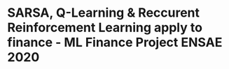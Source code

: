 # SARSA, Q-Learning & Reccurent Reinforcement Learning apply to finance - ML Finance Project ENSAE 2020
 
